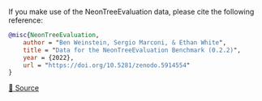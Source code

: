 If you make use of the NeonTreeEvaluation data, please cite the following reference:

```bibtex
@misc{NeonTreeEvaluation,
	author = "Ben Weinstein, Sergio Marconi, & Ethan White",
	title = "Data for the NeonTreeEvaluation Benchmark (0.2.2)",
	year = {2022},
	url = "https://doi.org/10.5281/zenodo.5914554"
}
```

[🔗 Source](https://zenodo.org/record/5914554#.Yj2n739Bzmh)
